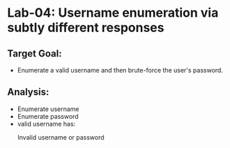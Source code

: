 # Lab-04: Username enumeration via subtly different responses

## Target Goal:

- Enumerate a valid username and then brute-force the user's password.

## Analysis:

- Enumerate username
- Enumerate password
- valid username has: <p class=is-warning>Invalid username or password </p>
